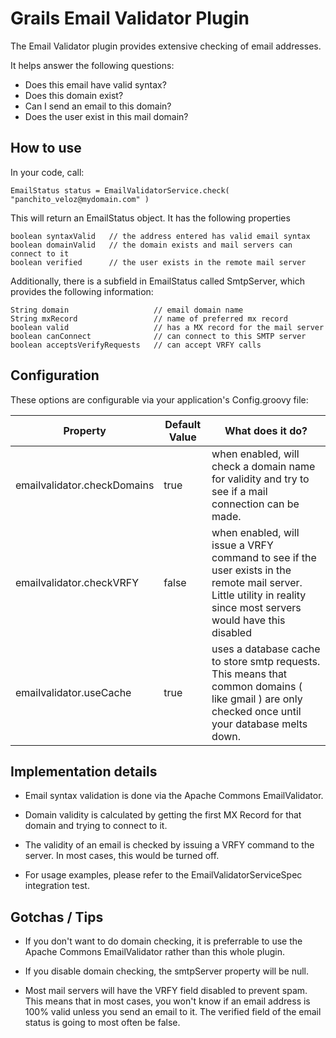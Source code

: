 # Grails Email Validator Plugin

The Email Validator plugin provides extensive checking of email addresses.

It helps answer the following questions:

+ Does this email have valid syntax?
+ Does this domain exist?
+ Can I send an email to this domain?
+ Does the user exist in this mail domain?

## How to use

In your code, call:

    EmailStatus status = EmailValidatorService.check( "panchito_veloz@mydomain.com" ) 

This will return an EmailStatus object. It has the following properties

    boolean syntaxValid   // the address entered has valid email syntax 
    boolean domainValid   // the domain exists and mail servers can connect to it
    boolean verified      // the user exists in the remote mail server
	
Additionally, there is a subfield in EmailStatus called SmtpServer, which provides the following information:

    String domain					// email domain name
    String mxRecord					// name of preferred mx record
    boolean valid 					// has a MX record for the mail server
    boolean canConnect 				// can connect to this SMTP server
    boolean acceptsVerifyRequests 	// can accept VRFY calls
	
## Configuration

These options are configurable via your application's Config.groovy file:

<table>
<thead><th>Property</th><th>Default Value</th><th>What does it do?</th></thead>
<tbody>
<tr><td>emailvalidator.checkDomains</td><td>true</td><td>when enabled, will check a domain name for validity and try to see if a mail connection can be made.</td></tr>
<tr><td>emailvalidator.checkVRFY</td><td>false</td><td>when enabled, will issue a VRFY command to see if the user exists in the remote mail server. Little utility in reality since most servers would have this disabled</td></tr>
<tr><td>emailvalidator.useCache</td><td>true</td><td>uses a database cache to store smtp requests. This means that common domains ( like gmail ) are only checked once until your database melts down.</td></tr>
</tbody></table>
	
## Implementation details

+ Email syntax validation is done via the Apache Commons EmailValidator.  

+ Domain validity is calculated by getting the first MX Record for that domain and trying to connect to it.

+ The validity of an email is checked by issuing a VRFY command to the server. In most cases, this would be turned off.

+ For usage examples, please refer to the EmailValidatorServiceSpec integration test.

## Gotchas / Tips

+ If you don't want to do domain checking, it is preferrable to use the Apache Commons EmailValidator rather than this whole plugin.

+ If you disable domain checking, the smtpServer property will be null.

+ Most mail servers will have the VRFY field disabled to prevent spam. This means that in most cases, you won't know if an email address is 100% valid unless you send an email to it. The verified field of the email status is going to most often be false. 